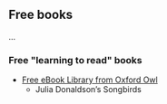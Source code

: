 ## Free books

...

### Free "learning to read" books

* [Free eBook Library from Oxford Owl](https://www.oxfordowl.co.uk/for-home/find-a-book/library-page/)
    *   Julia Donaldson’s Songbirds
